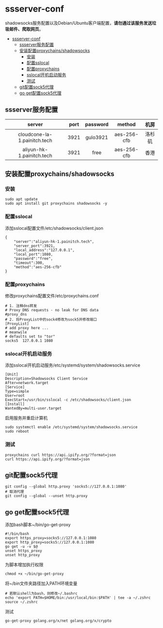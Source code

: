 # ssserver-conf

shadowsocks服务配置以及Debian/Ubuntu客户端配置，**请勿通过该服务发送垃圾邮件、爬取网页**。

- [ssserver-conf](#ssserver-conf)
  * [ssserver服务配置](#ssserver----)
  * [安装配置proxychains/shadowsocks](#----proxychains-shadowsocks)
    + [安装](#--)
    + [配置sslocal](#--sslocal)
    + [配置proxychains](#--proxychains)
    + [sslocal开机启动服务](#sslocal------)
    + [测试](#--)
  * [git配置sock5代理](#git--sock5--)
  * [go get配置sock5代理](#go-get--sock5--)

## ssserver服务配置

|server|port|password|method|机房|
|:-:|:-:|:-:|:-:|:-:|
|cloudcone-la-1.painitch.tech|3921|gulo3921|aes-256-cfb|洛杉矶|
|aliyun-hk-1.painitch.tech|3921|free|aes-256-cfb|香港|

## 安装配置proxychains/shadowsocks

### 安装

```
sudo apt update
sudo apt install git proxychains shadowsocks -y
```

### 配置sslocal

添加sslocal配置文件/etc/shadowsocks/client.json

```
{
    "server":"aliyun-hk-1.painitch.tech",
    "server_port":3921,
    "local_address":"127.0.0.1",
    "local_port":1080,
    "password":"free",
    "timeout":300,
    "method":"aes-256-cfb"
}
```

### 配置proxychains

修改proxychains配置文件/etc/proxychains.conf
```
# 1. 注释dns转发
# Proxy DNS requests - no leak for DNS data
#proxy_dns
# 2. 将ProxyList中的sock4修改为sock5并修改端口
[ProxyList]
# add proxy here ...
# meanwile
# defaults set to "tor"
socks5  127.0.0.1 1080
```

### sslocal开机启动服务

添加sslocal开机启动服务/etc/systemd/system/shadowsocks.service

```
[Unit]
Description=Shadowsocks Client Service
After=network.target
[Service]
Type=simple
User=root
ExecStart=/usr/bin/sslocal -c /etc/shadowsocks/client.json
[Install]
WantedBy=multi-user.target
```

启用服务并重启计算机

```
sudo systemctl enable /etc/systemd/system/shadowsocks.service
sudo reboot
```

### 测试

```
proxychains curl https://api.ipify.org/?format=json
curl https://api.ipify.org/?format=json
```

## git配置sock5代理

```
git config --global http.proxy 'socks5://127.0.0.1:1080'
# 取消代理
git config --global --unset http.proxy
```

## go get配置sock5代理

添加bash脚本~/bin/go-get-proxy

```
#!/bin/bash
export https_proxy=socks5://127.0.0.1:1080
export http_proxy=socks5://127.0.0.1:1080
go get -u -v $@
unset https_proxy
unset http_proxy
```

为脚本增加执行权限

```
chmod +x ~/bin/go-get-proxy
```

将~/bin文件夹路径加入PATH环境变量

```
# 若默认shell为bash，则修改~/.bashrc
echo 'export PATH=$HOME/bin:/usr/local/bin:$PATH' | tee -a ~/.zshrc
source ~/.zshrc
```

测试

```
go-get-proxy golang.org/x/net golang.org/x/crypto
```


